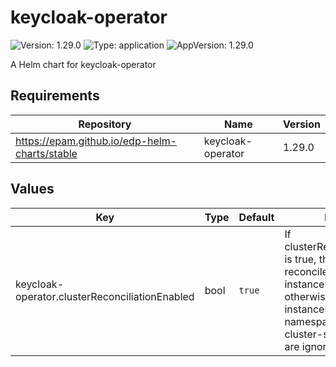 # keycloak-operator

![Version: 1.29.0](https://img.shields.io/badge/Version-1.29.0-informational?style=flat-square) ![Type: application](https://img.shields.io/badge/Type-application-informational?style=flat-square) ![AppVersion: 1.29.0](https://img.shields.io/badge/AppVersion-1.29.0-informational?style=flat-square)

A Helm chart for keycloak-operator

## Requirements

| Repository | Name | Version |
|------------|------|---------|
| https://epam.github.io/edp-helm-charts/stable | keycloak-operator | 1.29.0 |

## Values

| Key | Type | Default | Description |
|-----|------|---------|-------------|
| keycloak-operator.clusterReconciliationEnabled | bool | `true` | If clusterReconciliationEnabled is true, the operator reconciles all Keycloak instances in the cluster;  otherwise, it only reconciles instances in the same namespace by default, and cluster-scoped resources are ignored. |

